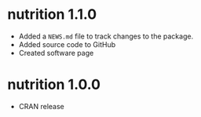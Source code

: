 # nutrition 1.1.0

* Added a `NEWS.md` file to track changes to the package.
* Added source code to GitHub
* Created software page

# nutrition 1.0.0

* CRAN release
